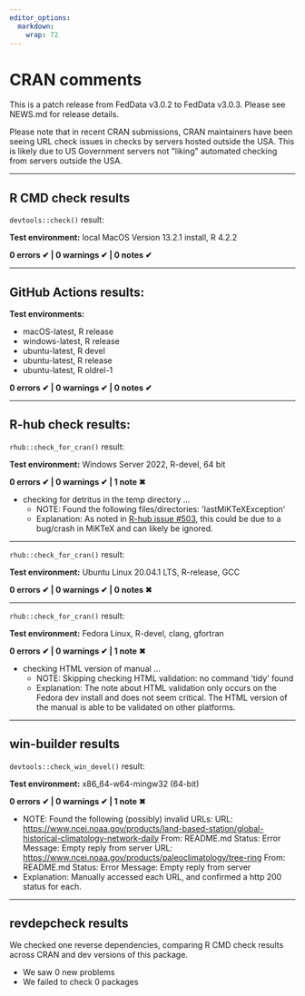 ```yaml
---
editor_options: 
  markdown: 
    wrap: 72
---
```


# CRAN comments

This is a patch release from FedData v3.0.2 to FedData v3.0.3. Please
see NEWS.md for release details. 

Please note that in recent CRAN submissions, CRAN maintainers have been 
seeing URL check issues in checks by servers hosted outside the USA. This is
likely due to US Government servers not "liking" automated checking from
servers outside the USA.

------------------------------------------------------------------------

## R CMD check results

`devtools::check()` result:

**Test environment:** local MacOS Version 13.2.1 install, R 4.2.2

**0 errors ✔ \| 0 warnings ✔ \| 0 notes ✔**

------------------------------------------------------------------------

## GitHub Actions results:

**Test environments:**

-   macOS-latest, R release
-   windows-latest, R release
-   ubuntu-latest, R devel
-   ubuntu-latest, R release
-   ubuntu-latest, R oldrel-1

**0 errors ✔ \| 0 warnings ✔ \| 0 notes ✔**

------------------------------------------------------------------------

## R-hub check results:

`rhub::check_for_cran()` result:

**Test environment:** Windows Server 2022, R-devel, 64 bit

**0 errors ✔ \| 0 warnings ✔ \| 1 note ✖**

-   checking for detritus in the temp directory ...
    -   NOTE: Found the following files/directories:
        'lastMiKTeXException'
    -   Explanation: As noted in [R-hub issue
        #503](https://github.com/r-hub/rhub/issues/503), this could be
        due to a bug/crash in MiKTeX and can likely be ignored.

------------------------------------------------------------------------

`rhub::check_for_cran()` result:

**Test environment:** Ubuntu Linux 20.04.1 LTS, R-release, GCC

**0 errors ✔ \| 0 warnings ✔ \| 0 notes ✖**

------------------------------------------------------------------------

`rhub::check_for_cran()` result:

**Test environment:** Fedora Linux, R-devel, clang, gfortran

**0 errors ✔ \| 0 warnings ✔ \| 1 note ✖**

-   checking HTML version of manual ...
    -   NOTE: Skipping checking HTML validation: no command 'tidy' found
    -   Explanation: The note about HTML validation only occurs on the
        Fedora dev install and does not seem critical. The HTML version
        of the manual is able to be validated on other platforms.

------------------------------------------------------------------------

## win-builder results

`devtools::check_win_devel()` result:

**Test environment:** x86_64-w64-mingw32 (64-bit)

**0 errors ✔ \| 0 warnings ✔ \| 1 note ✖**

- NOTE: Found the following (possibly) invalid URLs: URL:
    <https://www.ncei.noaa.gov/products/land-based-station/global-historical-climatology-network-daily>
    From: README.md Status: Error Message: Empty reply from server URL:
    <https://www.ncei.noaa.gov/products/paleoclimatology/tree-ring>
    From: README.md Status: Error Message: Empty reply from server
- Explanation: Manually accessed each URL, 
and confirmed a http 200 status for each.

------------------------------------------------------------------------

## revdepcheck results

We checked one reverse dependencies, comparing R CMD check results
across CRAN and dev versions of this package.

-   We saw 0 new problems
-   We failed to check 0 packages
